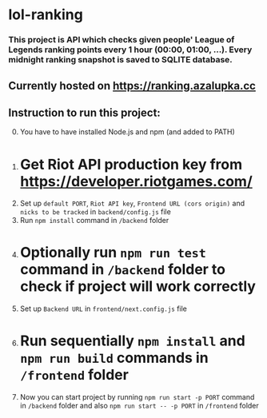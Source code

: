 # lol-ranking

### This project is API which checks given people' League of Legends ranking points every 1 hour (00:00, 01:00, ...). Every midnight ranking snapshot is saved to SQLITE database.

## Currently hosted on https://ranking.azalupka.cc

## Instruction to run this project:

0. You have to have installed Node.js and npm (and added to PATH)
1. # Get Riot API production key from https://developer.riotgames.com/
2. Set up `default PORT`, `Riot API key`, `Frontend URL (cors origin)` and `nicks to be tracked` in `backend/config.js` file
3. Run `npm install` command in `/backend` folder
4. # Optionally run `npm run test` command in `/backend` folder to check if project will work correctly
5. Set up `Backend URL` in `frontend/next.config.js` file
6. # Run sequentially `npm install` and `npm run build` commands in `/frontend` folder
7. Now you can start project by running `npm run start -p PORT` command in `/backend` folder and also `npm run start -- -p PORT` in `/frontend` folder
